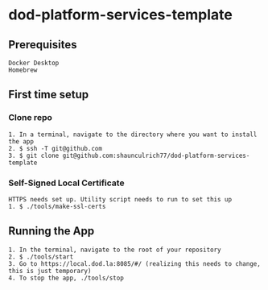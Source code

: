 # dod-platform-services-template

## Prerequisites

```
Docker Desktop
Homebrew
```

## First time setup

### Clone repo

```
1. In a terminal, navigate to the directory where you want to install the app
2. $ ssh -T git@github.com
3. $ git clone git@github.com:shaunculrich77/dod-platform-services-template
```

### Self-Signed Local Certificate

```
HTTPS needs set up. Utility script needs to run to set this up
1. $ ./tools/make-ssl-certs
```

## Running the App

```
1. In the terminal, navigate to the root of your repository
2. $ ./tools/start
3. Go to https://local.dod.la:8085/#/ (realizing this needs to change, this is just temporary)
4. To stop the app, ./tools/stop
```
